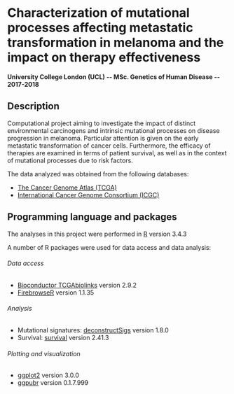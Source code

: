 # Characterization of mutational processes affecting metastatic transformation in melanoma and the impact on therapy effectiveness
**__University College London (UCL) -- MSc. Genetics of Human Disease -- 2017-2018__**


## Description
Computational project aiming to investigate the impact of distinct environmental carcinogens and intrinsic mutational processes on disease progression in melanoma. Particular attention is given on the early metastatic transformation of cancer cells. Furthermore, the efficacy of therapies are examined in terms of patient survival, as well as in the context of mutational processes due to risk factors.

The data analyzed was obtained from the following databases:
- [The Cancer Genome Atlas (TCGA)](https://portal.gdc.cancer.gov)
- [International Cancer Genome Consortium (ICGC)](https://dcc.icgc.org)


## Programming language and packages
The analyses in this project were performed in [R](https://www.r-project.org) version 3.4.3 

A number of R packages were used for data access and data analysis:
###### Data access
- [Bioconductor TCGAbiolinks](https://bioconductor.org/packages/release/bioc/html/TCGAbiolinks.html) version 2.9.2
- [FirebrowseR](https://github.com/mariodeng/FirebrowseR) version 1.1.35

###### Analysis
- Mutational signatures: [deconstructSigs](https://github.com/raerose01/deconstructSigs) version 1.8.0
- Survival: [survival](https://cran.r-project.org/web/packages/survival/index.html) version 2.41.3

###### Plotting and visualization
- [ggplot2](https://cran.r-project.org/web/packages/ggplot2/index.html) version 3.0.0
- [ggpubr](https://cran.r-project.org/web/packages/ggpubr/index.html) version 0.1.7.999
